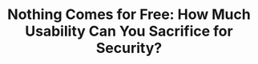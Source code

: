 ---
title: "Nothing Comes for Free: How Much Usability Can You Sacrifice for Security?"
collection: journals
permalink: /publications/2017-06-Nothing-Comes-for-Free-How-Much-Usability-Can-You-Sacrifice-for-Security
venue: 'IEEE Security &amp; Privacy'
pages: '24--29'
publisher: 'IEEE'
year: '2017'
paperurl: 'https://doi.org/10.1109/MSP.2017.70'
citation: ' Oksana Kulyk,  Stephan Neumann,  <b>Jurlind Budurushi</b>,  Melanie Volkamer</br> IEEE Security &amp;amp; Privacy</br>'
---
